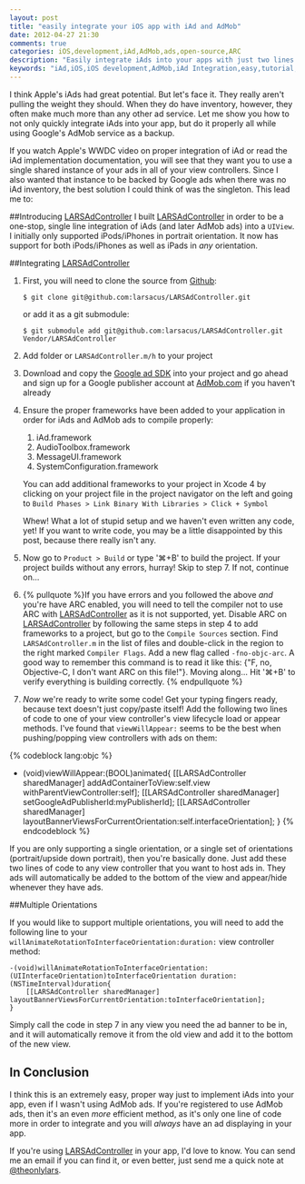 ```yaml
---
layout: post
title: "easily integrate your iOS app with iAd and AdMob"
date: 2012-04-27 21:30
comments: true
categories: iOS,development,iAd,AdMob,ads,open-source,ARC
description: "Easily integrate iAds into your apps with just two lines of code and back them with Google's AdMob ads."
keywords: "iAd,iOS,iOS development,AdMob,iAd Integration,easy,tutorial,iAd tutorial,iOS iAd tutorial,LARSAdController"
---
```

I think Apple's iAds had great potential.  But let's face it.  They really aren't pulling the weight they should.  When they do have inventory, however, they often make much more than any other ad service.  Let me show you how to not only quickly integrate iAds into your app, but do it properly all while using Google's AdMob service as a backup.

If you watch Apple's WWDC video on proper integration of iAd or read the iAd implementation documentation, you will see that they want you to use a single shared instance of your ads in all of your view controllers.  Since I also wanted that instance to be backed by Google ads when there was no iAd inventory, the best solution I could think of was the singleton.  This lead me to:

##Introducing [LARSAdController](https://github.com/larsacus/LARSAdController)
I built [LARSAdController](https://github.com/larsacus/LARSAdController) in order to be a one-stop, single line integration of iAds (and later AdMob ads) into a `UIView`. I initially only supported iPods/iPhones in portrait orientation. It now has support for both iPods/iPhones as well as iPads in *any* orientation.

##Integrating [LARSAdController](https://github.com/larsacus/LARSAdController)
1. First, you will need to clone the source from [Github](https://github.com/larsacus/LARSAdController):

    `$ git clone git@github.com:larsacus/LARSAdController.git`
    
    or add it as a git submodule:
    
    `$ git submodule add git@github.com:larsacus/LARSAdController.git Vendor/LARSAdController`

2. Add folder or `LARSAdController.m/h` to your project
3. Download and copy the [Google ad SDK](https://developers.google.com/mobile-ads-sdk/download#downloadios) into your project and go ahead and sign up for a Google publisher account at [AdMob.com](https://admob.com) if you haven't already
4. Ensure the proper frameworks have been added to your application in order for iAds and AdMob ads to compile properly:
    1. iAd.framework
    2. AudioToolbox.framework
    3. MessageUI.framework
    4. SystemConfiguration.framework
    
    You can add additional frameworks to your project in Xcode 4 by clicking on your project file in the project navigator on the left and going to `Build Phases > Link Binary With Libraries > Click + Symbol`

    Whew! What a lot of stupid setup and we haven't even written any code, yet! If you want to write code, you may be a little disappointed by this post, because there really isn't any.

5. Now go to `Product > Build` or type '⌘+B' to build the project.  If your project builds without any errors, hurray! Skip to step 7.  If not, continue on...
6. {% pullquote %}If you have errors and you followed the above *and* you're have ARC enabled, you will need to tell the compiler not to use ARC with [LARSAdController](https://github.com/larsacus/LARSAdController) as it is not supported, yet. Disable ARC on [LARSAdController](https://github.com/larsacus/LARSAdController) by following the same steps in step 4 to add frameworks to a project, but go to the `Compile Sources` section. Find `LARSAdController.m` in the list of files and double-click in the region to the right marked `Compiler Flags`. Add a new flag called `-fno-objc-arc`. A good way to remember this command is to read it like this: {"F, no, Objective-C, I don't want ARC on this file!"}.  Moving along... Hit '⌘+B' to verify everything is building correctly. {% endpullquote %}
7. *Now* we're ready to write some code! Get your typing fingers ready, because text doesn't just copy/paste itself! Add the following two lines of code to one of your view controller's view lifecycle load or appear methods.  I've found that `viewWillAppear:` seems to be the best when pushing/popping view controllers with ads on them:
    
  {% codeblock lang:objc %}
  - (void)viewWillAppear:(BOOL)animated{
      [[LARSAdController sharedManager] addAdContainerToView:self.view withParentViewController:self];
      [[LARSAdController sharedManager] setGoogleAdPublisherId:myPublisherId];
      [[LARSAdController sharedManager] layoutBannerViewsForCurrentOrientation:self.interfaceOrientation];
  }
  {% endcodeblock %}
  
  
  If you are only supporting a single orientation, or a single set of orientations (portrait/upside down portrait), then you're basically done.  Just add these two lines of code to any view controller that you want to host ads in.  They ads will automatically be added to the bottom of the view and appear/hide whenever they have ads.

##Multiple Orientations
  
If you would like to support multiple orientations, you will need to add the following line to your `willAnimateRotationToInterfaceOrientation:duration:` view controller method:
``` objc
-(void)willAnimateRotationToInterfaceOrientation:(UIInterfaceOrientation)toInterfaceOrientation duration:(NSTimeInterval)duration{
    [[LARSAdController sharedManager] layoutBannerViewsForCurrentOrientation:toInterfaceOrientation];
}
```

Simply call the code in step 7 in any view you need the ad banner to be in, and it will automatically remove it from the old view and add it to the bottom of the new view.

## In Conclusion
I think this is an extremely easy, proper way just to implement iAds into your app, even if I wasn't using AdMob ads.  If you're registered to use AdMob ads, then it's an even *more* efficient method, as it's only one line of code more in order to integrate and you will *always* have an ad displaying in your app.

If you're using [LARSAdController](https://github.com/larsacus/LARSAdController) in your app, I'd love to know. You can send me an email if you can find it, or even better, just send me a quick note at [@theonlylars](http://twitter.com/theonlylars).
    
